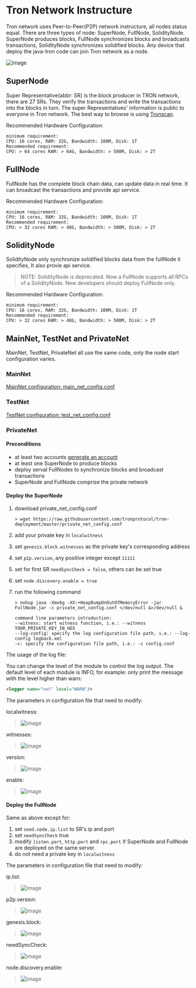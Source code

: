 # Tron Network Instructure

Tron network uses Peer-to-Peer(P2P) network instructure, all nodes status equal. There are three types of node: SuperNode, FullNode, SolidityNode. SuperNode produces blocks, FullNode synchronizes blocks and broadcasts transactions, SolidityNode synchronizes solidified blocks. Any device that deploy the java-tron code can join Tron network as a node.

![image](https://raw.githubusercontent.com/tronprotocol/documentation-en/master/images/network.png)

## SuperNode

Super Representative(abbr: SR) is the block producer in TRON network, there are 27 SRs. They verify the transactions and write the transactions into the blocks in turn. The super Representatives' information is public to everyone in Tron network. The best way to browse is using [Tronscan](https://tronscan.org/#/sr/representatives).

Recommended Hardware Configuration:

```text
minimum requirement:
CPU: 16 cores, RAM: 32G, Bandwidth: 100M, Disk: 1T
Recommended requirement:
CPU: > 64 cores RAM: > 64G, Bandwidth: > 500M, Disk: > 2T
```

## FullNode

FullNode has the complete block chain data, can update data in real time. It can broadcast the transactions and provide api service.

Recommended Hardware Configuration:

```text
minimum requirement:
CPU: 16 cores, RAM: 32G, Bandwidth: 100M, Disk: 1T
Recommended requirement:
CPU: > 32 cores RAM: > 48G, Bandwidth: > 500M, Disk: > 2T
```

## SolidityNode

SolidityNode only synchronize solidified blocks data from the fullNode it specifies, It also provie api service.

> NOTE: SolidityNode is deprecated. Now a FullNode supports all RPCs of a SolidityNode.
> New developers should deploy FullNode only.

Recommended Hardware Configuration:

```text
minimum requirement:
CPU: 16 cores, RAM: 32G, Bandwidth: 100M, Disk: 1T
Recommended requirement:
CPU: > 32 cores RAM: > 48G, Bandwidth: > 500M, Disk: > 2T
```

## MainNet, TestNet and PrivateNet

MainNet, TestNet, PrivateNet all use the same code, only the node start configuration varies.

### MainNet

[MainNet configuration: main_net_config.conf](https://github.com/tronprotocol/tron-deployment/blob/master/main_net_config.conf)

### TestNet

[TestNet configuration: test_net_config.conf](https://github.com/tronprotocol/tron-deployment/blob/master/test_net_config.conf)

### PrivateNet

#### Preconditions

- at least two accounts [generate an account](https://tronscan.org/#/wallet/new)
- at least one SuperNode to produce blocks
- deploy serval FullNodes to synchronize blocks and broadcast transactions
- SuperNode and FullNode comprise the private network

#### Deploy the SuperNode

1. download private_net_config.conf

    ```console
    > wget https://raw.githubusercontent.com/tronprotocol/tron-deployment/master/private_net_config.conf
    ```

2. add your private key in `localwitness`
3. set `genesis.block.witnesses` as the private key's corresponding address
4. set `p2p.version`, any positive integer except `11111`
5. set for first SR `needSyncCheck = false`, others can be set true
6. set `node.discovery.enable = true`
7. run the following command

    ```text
    > nohup java -Xmx6g -XX:+HeapDumpOnOutOfMemoryError -jar FullNode.jar -c private_net_config.conf </dev/null &>/dev/null &

    command line parameters introduction:
    --witness: start witness function, i.e.: --witness YOUR_PRIVATE_KEY_IN_HEX
    --log-config: specify the log configuration file path, i.e.: --log-config logback.xml
    -c: specify the configuration file path, i.e.: -c config.conf
    ```

The usage of the log file:

You can change the level of the module to control the log output. The default level of each module is INFO, for example: only print the message with the level higher than warn:

```xml
<logger name="net" level="WARN"/>
```

The parameters in configuration file that need to modify:

localwitness:
> ![image](https://raw.githubusercontent.com/tronprotocol/documentation-en/master/images/localwitness.jpg)

witnesses:
> ![image](https://raw.githubusercontent.com/tronprotocol/documentation-en/master/images/witness.png)

version:
> ![image](https://raw.githubusercontent.com/tronprotocol/documentation-en/master/images/p2p_version.png)

enable:
> ![image](https://raw.githubusercontent.com/tronprotocol/documentation-en/master/images/discovery_enable.png)

#### Deploy the FullNode

Same as above except for:

1. set `seed.node.ip.list` to SR's ip and port
2. set `needSyncCheck` true
3. modify `listen.port`, `http.port` and `rpc.port` if SuperNode and FullNode are deployed on the same server.
4. do not need a private key in `localwitness`

The parameters in configuration file that need to modify:

ip.list:
> ![image](https://raw.githubusercontent.com/tronprotocol/documentation-en/master/images/ip_list.png)

p2p.version:
> ![image](https://raw.githubusercontent.com/tronprotocol/documentation-en/master/images/p2p_version.png)

genesis.block:
> ![image](https://raw.githubusercontent.com/tronprotocol/documentation-en/master/images/genesis_block.png)

needSyncCheck:
> ![image](https://raw.githubusercontent.com/tronprotocol/documentation-en/master/images/need_sync_check.png)

node.discovery.enable:
> ![image](https://raw.githubusercontent.com/tronprotocol/documentation-en/master/images/discovery_enable.png)
